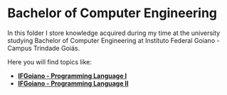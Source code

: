 # Bachelor of Computer Engineering

In this folder I store knowledge acquired during my time at the university studying Bachelor of Computer Engineering at Instituto Federal Goiano - Campus Trindade Goiás.

Here you will find topics like:

* **[IFGoiano - Programming Language I](https://github.com/kayckdelfino/public_knowledge_base/tree/main/Bachelor%20of%20Computer%20Engineering/IFGoiano%20-%20Programming%20Language%20I)**
* **[IFGoiano - Programming Language II](https://github.com/kayckdelfino/public_knowledge_base/tree/main/Bachelor%20of%20Computer%20Engineering/IFGoiano%20-%20Programming%20Language%20II)**